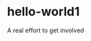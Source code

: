 # hello-world1
A real effort to get involved
<?php
echo "hello world";
echo "this would be the second edit";

?>
